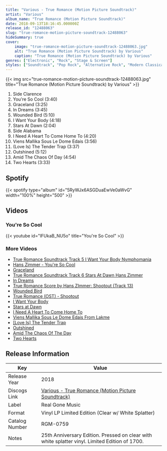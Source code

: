 ```yaml
---
title: "Various - True Romance (Motion Picture Soundtrack)"
artist: "Various"
album_name: "True Romance (Motion Picture Soundtrack)"
date: 2018-09-13T18:16:45.000000Z
release_id: "12488063"
slug: "true-romance-motion-picture-soundtrack-12488063"
hideSummary: true
cover:
    image: "true-romance-motion-picture-soundtrack-12488063.jpg"
    alt: "True Romance (Motion Picture Soundtrack) by Various"
    caption: "True Romance (Motion Picture Soundtrack) by Various"
genres: ["Electronic", "Rock", "Stage & Screen"]
styles: ["Soundtrack", "Pop Rock", "Alternative Rock", "Modern Classical", "Euro House"]
---
```


{{< img src="true-romance-motion-picture-soundtrack-12488063.jpg" title="True Romance (Motion Picture Soundtrack) by Various" >}}

<!-- section break -->

1. Side Clarence
2. You're So Cool (3:40)
3. Graceland (3:25)
4. In Dreams (3:45)
5. Wounded Bird (5:10)
6. I Want Your Body (4:18)
7. Stars At Dawn (2:04)
8. Side Alabama
9. I Need A Heart To Come Home To (4:20)
10. Viens Mallika Sous Le Dome Edais (3:56)
11. (Love Is) The Tender Trap (3:37)
12. Outshined (5:12)
13. Amid The Chaos Of Day (4:54)
14. Two Hearts (3:33)

<!-- section break -->




## Spotify
{{< spotify type="album" id="5RyWJx6ASGDuaEwVe0aWvG" width="100%" height="500" >}}




## Videos
### You're So Cool
{{< youtube id="lFUkaB_NU5o" title="You're So Cool" >}}<br>

### More Videos

- [True Romance Soundtrack Track 5 I Want Your Body Nymphomania](https://www.youtube.com/watch?v=RalIJp1jL6M)
- [Hans Zimmer - You're So Cool](https://www.youtube.com/watch?v=bayyRPSXGq0)
- [Graceland](https://www.youtube.com/watch?v=HtcpPIhmNHo)
- [True Romance Soundtrack Track 6 Stars At Dawn Hans Zimmer](https://www.youtube.com/watch?v=Dx1VZnMv2A8)
- [In Dreams](https://www.youtube.com/watch?v=xFlKHvkOmSQ)
- [True Romance Score by Hans ZImmer: Shootout (Track 13)](https://www.youtube.com/watch?v=dhdUZzbeSZY)
- [Wounded Bird](https://www.youtube.com/watch?v=eUDwnzeGgA0)
- [True Romance (OST) - Shootout](https://www.youtube.com/watch?v=vWJ6wu22I30)
- [I Want Your Body](https://www.youtube.com/watch?v=jVLJAsPx7EI)
- [Stars at Dawn](https://www.youtube.com/watch?v=o9gvZA-dJM8)
- [I Need A Heart To Come Home To](https://www.youtube.com/watch?v=EOI3_ckWzb0)
- [Viens Mallika Sous Le Dome Edais From Lakme](https://www.youtube.com/watch?v=WwcWDjOrh2M)
- [[Love Is] The Tender Trap](https://www.youtube.com/watch?v=Q3o1T5DY_JQ)
- [Outshined](https://www.youtube.com/watch?v=jBq_tFvtzEI)
- [Amid The Chaos Of The Day](https://www.youtube.com/watch?v=eFZm0oOi2Oc)
- [Two Hearts](https://www.youtube.com/watch?v=gQ4bRyK3JEo)


## Release Information
|  Key           | Value                                                |
| ---------------| ---------------------------------------------------- |
| Release Year   | 2018                                   |
| Discogs Link   | [Various - True Romance (Motion Picture Soundtrack)](https://www.discogs.com/release/12488063-Various-True-Romance-Motion-Picture-Soundtrack) |
| Label          | Real Gone Music |
| Format         | Vinyl LP Limited Edition (Clear w/ White Splatter) |
| Catalog Number | RGM-0759 |
| Notes | 25th Anniversary Edition. Pressed on clear with white splatter vinyl. Limited Edition of 1700. |
